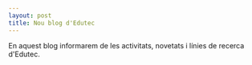 ```yaml
---
layout: post
title: Nou blog d'Edutec
---
```


En aquest blog informarem de les activitats, novetats i línies de recerca d'Edutec.

